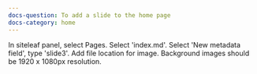 ```yaml
---
docs-question: To add a slide to the home page
docs-category: home
---
```

In siteleaf panel, select Pages.  Select 'index.md'. Select 'New metadata field', type 'slide3'.  Add file location for image.  Background images should be 1920 x 1080px resolution.
